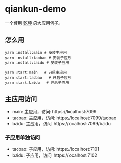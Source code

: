 # qiankun-demo

一个使用 [乾坤](https://qiankun.umijs.org/zh) 的大应用例子。

## 怎么用

```shell
yarn install:main # 安装主应用
yarn install:taobao # 安装子应用
yarn install:baidu # 安装子应用

yarn start:main   # 开启主应用
yarn start:taobao   # 开启子应用
yarn start:baidu   # 开启子应用
```

## 主应用访问

* main: 主应用，访问: https://localhost:7099
* taobao: 主应用，访问: https://localhost:7099/taobao
* baidu: 主应用，访问: https://localhost:7099/baidu
  
### 子应用单独访问

* taobao: 子应用，访问: https://localhost:7101
* baidu: 子应用，访问: https://localhost:7102
